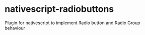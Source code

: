 # nativescript-radiobuttons
Plugin for nativescript to implement Radio button and Radio Group behaviour 

